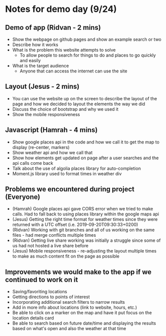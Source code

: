 # Notes for demo day (9/24)

## Demo of app (Ridvan - 2 mins)
- Show the webpage on github pages and show an example search or two
- Describe how it works
- What is the problem this website attempts to solve
    - To allow people to search for things to do and places to go quickly and easily
- What is the target audience 
    - Anyone that can access the internet can use the site

## Layout (Jesus - 2 mins)
- You can use the website up on the screen to describe the layout of the page and how we decided to layout the elements the way we did
- Discuss the choice of bootstrap and why we used it
- Show the mobile responsiveness

## Javascript (Hamrah - 4 mins)
- Show google places api in the code and how we call it to get the map to display (re-center, markers)
- Show weather api and how we call that 
- Show how elements get updated on page after a user searches and the api calls come back
- Talk about the use of algolia places library for auto-completion
- Moment.js library used to format times in weather div

## Problems we encountered during project (Everyone)
- (Hamrah) Google places api gave CORS error when we tried to make calls.  Had to fall back to using places library within the google maps api
- (Jesus) Getting the right time format for weather times since they were returned with a UTC offset (i.e. 2019-09-20T09:30:33+0200)
- (Ridvan) Working with git branches and all of us working on the same files - had merge conflicts multiple times 
- (Ridvan) Getting live share working was initially a struggle since some of us had not hosted a live share before
- (Jesus) Mobile responsiveness - re-adjusting the layout multiple times to make as much content fit on the page as possible

## Improvements we would make to the app if we continued to work on it
- Saving/favoriting locations
- Getting directions to points of interest
- Incorporating additional search filters to narrow results
- Add in more info about locations (link to website, hours, etc.)
- Be able to click on a marker on the map and have it put focus on the location details card
- Be able to search based on future date/time and displaying the results based on what's open and also the weather at that time

